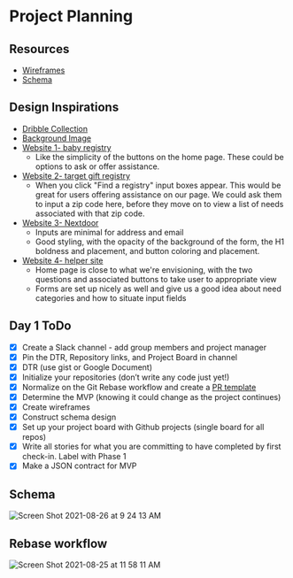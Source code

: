 # Project Planning

## Resources
* [Wireframes](https://miro.com/welcomeonboard/Qk9iTWJpWWVwRVRnN1g1cTFwSktLbTh5RXl4RnhCdlh6NjhkdVdnSmlaM3ZpbmtYMUV1aFJlU1JhbXNCSWJNT3wzMDc0NDU3MzU3NzAyMTI5NTQw)
* [Schema](https://dbdiagram.io/d/6126a4586dc2bb6073bb843d)

## Design Inspirations
* [Dribble Collection](https://dribbble.com/ShaunaMyers/collections/5096826-Barnraiser)
* [Background Image](https://www.stocksy.com/963907/two-hands-reaching-towards-each-other-on-a-bright-spring-day-filled-with-flowers)
* [Website 1- baby registry](https://www.babylist.com/)
  - Like the simplicity of the buttons on the home page. These could be options to ask or offer assistance.
* [Website 2- target gift registry](https://www.target.com/gift-registry/create-baby-registry)
  - When you click "Find a registry" input boxes appear. This would be great for users offering assistance on our page. We could ask them to input a zip code here,   before they move on to view a list of needs associated with that zip code.
* [Website 3- Nextdoor](https://nextdoor.co.uk/)
  - Inputs are minimal for address and email
  - Good styling, with the opacity of the background of the form, the H1 boldness and placement, and button coloring and placement.
* [Website 4- helper site](https://www.helperos.com/needhelp.php)
  - Home page is close to what we're envisioning, with the two questions and associated buttons to take user to appropriate view
  - Forms are set up nicely as well and give us a good idea about need categories and how to situate input fields

## Day 1 ToDo
* [x] Create a Slack channel - add group members and project manager  
* [x] Pin the DTR, Repository links, and Project Board in channel  
* [x] DTR (use gist or Google Document)  
* [x] Initialize your repositories (don’t write any code just yet!)  
* [x] Normalize on the Git Rebase workflow and create a [PR template](https://github.com/Barn-Raiser/Barn-Raiser-BE/blob/main/pull_request_template.md)  
* [x] Determine the MVP (knowing it could change as the project continues)  
* [x] Create wireframes  
* [x] Construct schema design  
* [x] Set up your project board with Github projects (single board for all repos)  
* [x] Write all stories for what you are committing to have completed by first check-in. Label with Phase 1
* [x] Make a JSON contract for MVP

## Schema 
![Screen Shot 2021-08-26 at 9 24 13 AM](https://user-images.githubusercontent.com/5446926/130990947-754e149e-5587-4580-9277-73b521e41afe.png)

## Rebase workflow
![Screen Shot 2021-08-25 at 11 58 11 AM](https://user-images.githubusercontent.com/5446926/130861474-f6672987-bf46-4925-9521-cf4c6fad0cfc.png)

